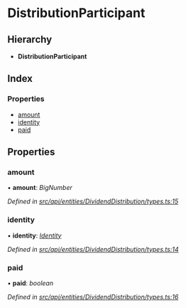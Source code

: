 # DistributionParticipant

## Hierarchy

* **DistributionParticipant**

## Index

### Properties

* [amount](distributionparticipant.md#amount)
* [identity](distributionparticipant.md#identity)
* [paid](distributionparticipant.md#paid)

## Properties

### amount

• **amount**: _BigNumber_

_Defined in_ [_src/api/entities/DividendDistribution/types.ts:15_](https://github.com/PolymathNetwork/polymesh-sdk/blob/7362b318/src/api/entities/DividendDistribution/types.ts#L15)

### identity

• **identity**: [_Identity_](../classes/identity.md)

_Defined in_ [_src/api/entities/DividendDistribution/types.ts:14_](https://github.com/PolymathNetwork/polymesh-sdk/blob/7362b318/src/api/entities/DividendDistribution/types.ts#L14)

### paid

• **paid**: _boolean_

_Defined in_ [_src/api/entities/DividendDistribution/types.ts:16_](https://github.com/PolymathNetwork/polymesh-sdk/blob/7362b318/src/api/entities/DividendDistribution/types.ts#L16)

